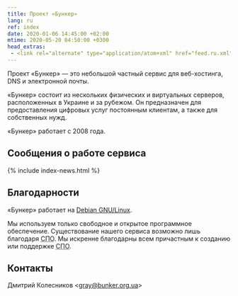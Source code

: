 ```yaml
---
title: Проект «Бункер»
lang: ru
ref: index
date: 2020-01-06 14:45:00 +02:00
mtime: 2020-05-20 04:50:00 +0300
head_extras:
 - <link rel="alternate" type="application/atom+xml" href="feed.ru.xml" title="Сообщения о работе сервиса">
---
```


Проект «Бункер» — это небольшой частный сервис для веб-хостинга,
DNS и электронной почты.

«Бункер» состоит из нескольких физических и виртуальных серверов,
расположенных в Украине и за рубежом.
Он предназначен для предоставления цифровых услуг постоянным клиентам,
а также для собственных нужд.

«Бункер» работает с 2008 года.


Сообщения о работе сервиса
--------------------------

{% include index-news.html %}


Благодарности
-------------

«Бункер» работает на [Debian GNU/Linux][1].

Мы используем только свободное и открытое программное обеспечение.
Существование нашего сервиса возможно лишь благодаря
<abbr title="свободному программному обеспечению">СПО</abbr>.
Мы искренне благодарны всем причастным к созданию или поддержке
<abbr title="свободного программного обеспечения">СПО</abbr>.


Контакты
--------

<p itemscope itemtype="http://schema.org/Person">
  <span itemprop="name">Дмитрий Колесников</span>
  <span aria-hidden="true">&lt;</span><a
    href="mailto:%22Дмитрий%20Колесников%22%20%3cgray@bunker.org.ua%3e"
    class="mail" itemprop="email">gray@bunker.org.ua</a><span
    aria-hidden="true">&gt;</span>
</p>

[1]: https://www.debian.org/index.ru.html
